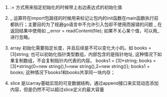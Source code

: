 ###

1. := 方式用来指定初始化的时候带上右边表达式的初始化值

2. _ 运算符在import包路径的时候用来标记让包内的init函数在main函数执行前都执行；主要目的为了规避go语言中不允许引入包却不使用而报错的问题
   _ 在返回结果中使用如  _,error = readContent(file); 如果不关心某个值，可以用_进行忽略。

3. array 初始化需要指定长度，并且后续是不可以变化大小的。如 books = [3]string;
   也可以初始化指针类型数组，内部包含的是指针地址, 这种情况下如果复制数组，不会复制指针内代表的内容。
   books1 = [3]*string;
   books = [3]*string{0=new string(),1=new string(),2=new string()};
   books1 = books;
   这种情况下books1和books共享同一块内存；

4. slice 是以array基础实现的可变数据结构，通过append接口来实现动态添加内容，但是仍然不可以超过slice定义的最大容量
   